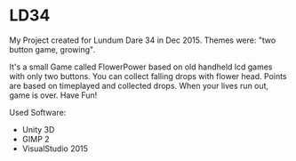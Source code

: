 # LD34

My Project created for Lundum Dare 34 in Dec 2015. Themes were: "two button game, growing". 

It's a small Game called FlowerPower based on old handheld lcd games with only two buttons. You can collect falling drops with flower head. Points are based on timeplayed and collected drops. When your lives run out, game is over. Have Fun!

Used Software:
  * Unity 3D
  * GIMP 2
  * VisualStudio 2015
